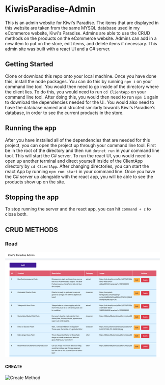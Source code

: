# KiwisParadise-Admin

This is an admin website for Kiwi's Paradise. The items that are displayed in this website are taken from the same MYSQL database used in my eCommerce website, Kiwi's Paradise. Admins are able to use the CRUD methods on the products on the eCommerce website. Admins can add in a new item to put on the store, edit items, and delete items if necessary. This admin site was built with a react UI and a C# server. 

## Getting Started

Clone or download this repo onto your local machine. Once you have done this, install the node packages. You can do this by running ```npm i``` on your command line tool. You would then need to go inside of the directory where the client lies. To do this, you would need to run ```cd ClientApp``` on your command line tool. After doing this, you would then need to run ```npm i``` again to download the dependencies needed for the UI. You would also need to have the database named and structed similarly towards Kiwi's Paradise's database, in order to see the current products in the store.


## Running the app

After you have installed all of the dependencies that are needed for this project, you can open the project up through your command line tool. First be in the root of the directory and then run ```dotnet run``` in your command line tool. This will start the C# server. To run the react UI, you would need to open up another terminal and direct yourself inside of the ClientApp directory by ```cd ClientApp```. After changing directories, you can start the react App by running ```npm run start``` in your command line. Once you have the C# server up alongside with the react app, you will be able to see the products show up on the site.


## Stopping the app

To stop running the server and the react app, you can hit ```command + z``` to close both.


## CRUD METHODS

### Read
![Read Method](https://github.com/l-yang-05/KiwisParadise-Admin/blob/master/work/image/read-Admin.png)


#### CREATE
![Create Method](https://github.com/l-yang-05/KiwisParadise-Admin/blob/master/work/image/add-Admin.gif)
